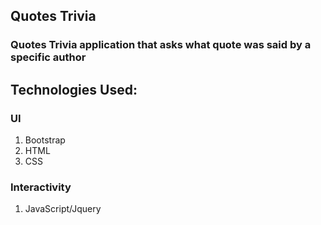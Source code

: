 ## Quotes Trivia
### Quotes Trivia application that asks what quote was said by a specific author

## Technologies Used:

### UI
  1. Bootstrap
  2. HTML
  3. CSS
### Interactivity
  1. JavaScript/Jquery
